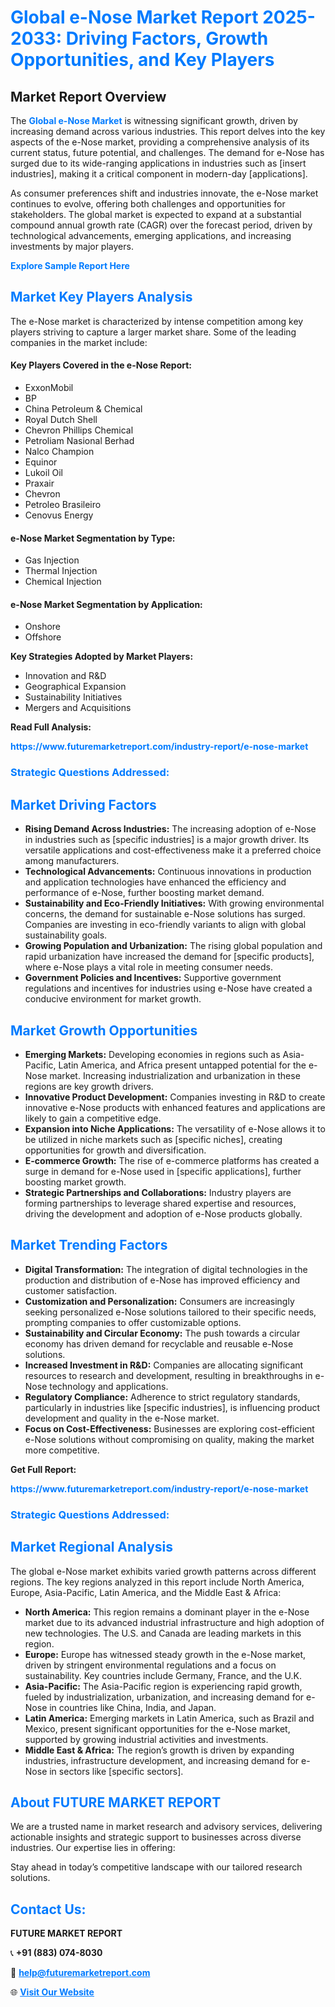 <h1 style="color: #007BFF;">Global e-Nose Market Report 2025-2033: Driving Factors, Growth Opportunities, and Key Players</h1>

<section id="overview">
<h2>Market Report Overview</h2>
<p>The <a href="https://www.futuremarketreport.com/industry-report/e-nose-market" style="color: #007BFF; text-decoration: none;"><strong>Global e-Nose Market</strong></a> is witnessing significant growth, driven by increasing demand across various industries. This report delves into the key aspects of the e-Nose market, providing a comprehensive analysis of its current status, future potential, and challenges. The demand for e-Nose has surged due to its wide-ranging applications in industries such as [insert industries], making it a critical component in modern-day [applications].</p>
<p>As consumer preferences shift and industries innovate, the e-Nose market continues to evolve, offering both challenges and opportunities for stakeholders. The global market is expected to expand at a substantial compound annual growth rate (CAGR) over the forecast period, driven by technological advancements, emerging applications, and increasing investments by major players.</p>
</section>

<section id="overview">
<p><a href="https://www.futuremarketreport.com/request-sample/reportId=34761" style="color: #007BFF; text-decoration: none;"><strong>Explore Sample Report Here</strong></a></p>
</section>

<section id="key-players">
<h2 style="color: #007BFF;">Market Key Players Analysis</h2>
<p>The e-Nose market is characterized by intense competition among key players striving to capture a larger market share. Some of the leading companies in the market include:</p>
<h4>Key Players Covered in the e-Nose Report:</h4>
<ul><li>ExxonMobil</li><li>BP</li><li>China Petroleum &amp; Chemical</li><li>Royal Dutch Shell</li><li>Chevron Phillips Chemical</li><li>Petroliam Nasional Berhad</li><li>Nalco Champion</li><li>Equinor</li><li>Lukoil Oil</li><li>Praxair</li><li>Chevron</li><li>Petroleo Brasileiro</li><li>Cenovus Energy</li></ul>
<h4>e-Nose Market Segmentation by Type:</h4>
<ul><li>Gas Injection</li><li>Thermal Injection</li><li>Chemical Injection</li></ul>

<h4>e-Nose Market Segmentation by Application:</h4>
<ul><li>Onshore</li><li>Offshore</li></ul>
<p><strong>Key Strategies Adopted by Market Players:</strong></p>
<ul>
<li>Innovation and R&D</li>
<li>Geographical Expansion</li>
<li>Sustainability Initiatives</li>
<li>Mergers and Acquisitions</li>
</ul>
</section>

<section>
<p><strong>Read Full Analysis: </strong></p><a href="https://www.futuremarketreport.com/industry-report/e-nose-market" style="color: #007BFF; text-decoration: none;"><strong>https://www.futuremarketreport.com/industry-report/e-nose-market</strong></a>
<h3 style="color: #007BFF;">Strategic Questions Addressed:</h3>
</section>

<section id="driving-factors">
<h2 style="color: #007BFF;">Market Driving Factors</h2>
<ul>
<li><strong>Rising Demand Across Industries:</strong> The increasing adoption of e-Nose in industries such as [specific industries] is a major growth driver. Its versatile applications and cost-effectiveness make it a preferred choice among manufacturers.</li>
<li><strong>Technological Advancements:</strong> Continuous innovations in production and application technologies have enhanced the efficiency and performance of e-Nose, further boosting market demand.</li>
<li><strong>Sustainability and Eco-Friendly Initiatives:</strong> With growing environmental concerns, the demand for sustainable e-Nose solutions has surged. Companies are investing in eco-friendly variants to align with global sustainability goals.</li>
<li><strong>Growing Population and Urbanization:</strong> The rising global population and rapid urbanization have increased the demand for [specific products], where e-Nose plays a vital role in meeting consumer needs.</li>
<li><strong>Government Policies and Incentives:</strong> Supportive government regulations and incentives for industries using e-Nose have created a conducive environment for market growth.</li>
</ul>
</section>

<section id="growth-opportunities">
<h2 style="color: #007BFF;">Market Growth Opportunities</h2>
<ul>
<li><strong>Emerging Markets:</strong> Developing economies in regions such as Asia-Pacific, Latin America, and Africa present untapped potential for the e-Nose market. Increasing industrialization and urbanization in these regions are key growth drivers.</li>
<li><strong>Innovative Product Development:</strong> Companies investing in R&D to create innovative e-Nose products with enhanced features and applications are likely to gain a competitive edge.</li>
<li><strong>Expansion into Niche Applications:</strong> The versatility of e-Nose allows it to be utilized in niche markets such as [specific niches], creating opportunities for growth and diversification.</li>
<li><strong>E-commerce Growth:</strong> The rise of e-commerce platforms has created a surge in demand for e-Nose used in [specific applications], further boosting market growth.</li>
<li><strong>Strategic Partnerships and Collaborations:</strong> Industry players are forming partnerships to leverage shared expertise and resources, driving the development and adoption of e-Nose products globally.</li>
</ul>
</section>

<section id="trending-factors">
<h2 style="color: #007BFF;">Market Trending Factors</h2>
<ul>
<li><strong>Digital Transformation:</strong> The integration of digital technologies in the production and distribution of e-Nose has improved efficiency and customer satisfaction.</li>
<li><strong>Customization and Personalization:</strong> Consumers are increasingly seeking personalized e-Nose solutions tailored to their specific needs, prompting companies to offer customizable options.</li>
<li><strong>Sustainability and Circular Economy:</strong> The push towards a circular economy has driven demand for recyclable and reusable e-Nose solutions.</li>
<li><strong>Increased Investment in R&D:</strong> Companies are allocating significant resources to research and development, resulting in breakthroughs in e-Nose technology and applications.</li>
<li><strong>Regulatory Compliance:</strong> Adherence to strict regulatory standards, particularly in industries like [specific industries], is influencing product development and quality in the e-Nose market.</li>
<li><strong>Focus on Cost-Effectiveness:</strong> Businesses are exploring cost-efficient e-Nose solutions without compromising on quality, making the market more competitive.</li>
</ul>
</section>

<section>
<p><strong>Get Full Report: </strong></p><a href="https://www.futuremarketreport.com/industry-report/e-nose-market" style="color: #007BFF; text-decoration: none;"><strong>https://www.futuremarketreport.com/industry-report/e-nose-market</strong></a>
<h3 style="color: #007BFF;">Strategic Questions Addressed:</h3>
</section>


<section id="regional-analysis">
<h2 style="color: #007BFF;">Market Regional Analysis</h2>
<p>The global e-Nose market exhibits varied growth patterns across different regions. The key regions analyzed in this report include North America, Europe, Asia-Pacific, Latin America, and the Middle East & Africa:</p>
<ul>
<li><strong>North America:</strong> This region remains a dominant player in the e-Nose market due to its advanced industrial infrastructure and high adoption of new technologies. The U.S. and Canada are leading markets in this region.</li>
<li><strong>Europe:</strong> Europe has witnessed steady growth in the e-Nose market, driven by stringent environmental regulations and a focus on sustainability. Key countries include Germany, France, and the U.K.</li>
<li><strong>Asia-Pacific:</strong> The Asia-Pacific region is experiencing rapid growth, fueled by industrialization, urbanization, and increasing demand for e-Nose in countries like China, India, and Japan.</li>
<li><strong>Latin America:</strong> Emerging markets in Latin America, such as Brazil and Mexico, present significant opportunities for the e-Nose market, supported by growing industrial activities and investments.</li>
<li><strong>Middle East & Africa:</strong> The region’s growth is driven by expanding industries, infrastructure development, and increasing demand for e-Nose in sectors like [specific sectors].</li>
</ul>
</section>

<footer>
<h2 style="color: #007BFF;">About FUTURE MARKET REPORT</h2>
<p>We are a trusted name in market research and advisory services, delivering actionable insights and strategic support to businesses across diverse industries. Our expertise lies in offering:</p>

<p>Stay ahead in today’s competitive landscape with our tailored research solutions.</p>

<h2 style="color: #007BFF;">Contact Us:</h2>
<p><strong>FUTURE MARKET REPORT</strong></p>
<p>📞 <strong>+91 (883) 074-8030</strong></p>
<p>📧 <strong><a href="mailto:help@futuremarketreport.com" style="color: #007BFF;">help@futuremarketreport.com</a></strong></p>
<p>🌐 <strong><a href="https://www.futuremarketreport.com/" style="color: #007BFF;">Visit Our Website</a></strong></p>
</footer>